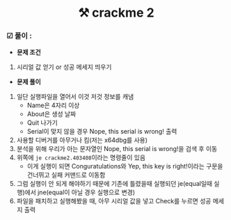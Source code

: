<h1 align="center">⚒ crackme 2</h1>

### ☑ 풀이 : 

- **문제 조건**
1. 시리얼 값 얻기 or 성공 메세지 띄우기
- **문제 풀이**
1. 일단 실행파일을 열어서 이것 저것 정보를 캐냄
   - Name은 4자리 이상
   - About은 생성 날짜
   - Quit 나가기
   - Serial이 맞지 않을 경우 Nope, this serial is wrong! 출력
2. 사용할 디버거를 아무거나 킴(저는 x64dbg를 사용)
3. 분석을 위해 우리가 아는 문자열인 Nope, this serial is wrong!을 검색 후 이동
4. 위쪽에 ```je crackme2.403408```이라는 명령줄이 있음
   - 이게 실행이 되면 Conguratulations와 Yep, this key is right!이라는 구문을 건너뛰고 실패 커맨드로 이동함
5. 그럼 실행이 안 되게 해야하기 때문에 기존에 틀렸을때 실행되던 je(equal일때 실행)에서 jne(equal이 아닐 경우 실행으로 변경)
6. 파일을 패치하고 실행해봤을 때, 아무 시리얼 값을 넣고 Check를 누르면 성공 메세지 출력